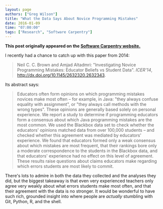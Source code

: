 ```yaml
---
layout: page
authors: ["Greg Wilson"]
title: "What the Data Says About Novice Programming Mistakes"
date: 2016-01-09
time: "07:00:00"
tags: ["Research", "Software Carpentry"]
---
```


<p><b>This post originally appeared on the <a href="https://software-carpentry.org/">Software Carpentry website.</a></b></p>
I recently had a chance to catch up with this paper from 2014:

> Neil C. C. Brown and Amjad Altadmri:
> "Investigating Novice Programming Mistakes: Educator Beliefs vs Student Data".
> *ICER'14*, http://dx.doi.org/10.1145/2632320.2632343.

Its abstract says:

> Educators often form opinions on which programming mistakes novices make most often – for example, in Java:
> "they always confuse equality with assignment", or "they always call methods with the wrong types".
> These opinions are generally based solely on personal experience.
> We report a study to determine if programming educators form a consensus about which Java programming mistakes are the most common.
> We used the Blackbox data set to check whether the educators' opinions matched data from over 100,000 students –
> and checked whether this agreement was mediated by educators' experience.
> We found that educators formed only a weak consensus about which mistakes are most frequent,
> that their rankings bore only a moderate correspondence to the students in the Blackbox data,
> and that educators' experience had no effect on this level of agreement.
> These results raise questions about claims educators make regarding which errors students are most likely to commit.

There's lots to admire in both the data they collected and the analyses they did,
but the biggest takeaway is that even very experienced teachers only agree very weakly about
what errors students make most often,
and that their agreement with the data is no stronger.
It would be wonderful to have such rich, grounded insight into
where people are *actually* stumbling with Git, Python, R, and the shell.
